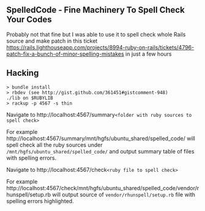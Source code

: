 ## SpelledCode - Fine Machinery To Spell Check Your Codes

Probably not that fine but I was able to use it to spell check whole Rails
source and make patch in this ticket
https://rails.lighthouseapp.com/projects/8994-ruby-on-rails/tickets/4796-patch-fix-a-bunch-of-minor-spelling-mistakes
in just a few hours 

## Hacking

    > bundle install
    > rbdev (see http://gist.github.com/361451#gistcomment-948)
    ./lib on $RUBYLIB
    > rackup -p 4567 -s thin 
    
Navigate to http://localhost:4567/summary`<folder with ruby sources to spell check>`
    
For example http://localhost:4567/summary/mnt/hgfs/ubuntu\_shared/spelled\_code/
will spell check all the ruby sources under `/mnt/hgfs/ubuntu_shared/spelled_code/`
and output summary table of files with spelling errors.

Navigate to http://localhost:4567/check`<ruby file to spell check>`

For example http://localhost:4567/check/mnt/hgfs/ubuntu_shared/spelled\_code/vendor/rhunspell/setup.rb
will output source of `vendor/rhunspell/setup.rb` file
with spelling errors highlighted.